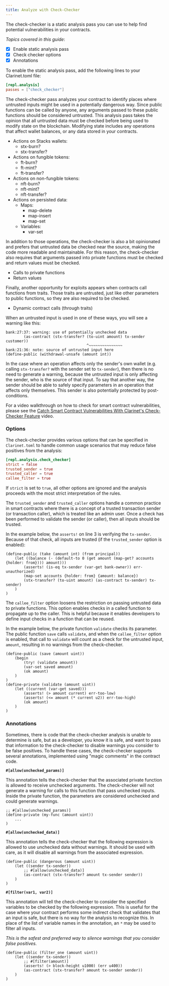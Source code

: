 ```yaml
---
title: Analyze with Check-Checker
---
```


The check-checker is a static analysis pass you can use to help find potential vulnerabilities in your contracts.

*Topics covered in this guide*:

- [x] Enable static analysis pass
- [x] Check checker options
- [x] Annotations

To enable the static analysis pass, add the following lines to your Clarinet.toml file:

```toml
[repl.analysis]
passes = ["check_checker"]
```

The check-checker pass analyzes your contract to identify places where untrusted inputs might be used in a potentially dangerous way. 
Since public functions can be called by anyone, any arguments passed to these public functions should be considered untrusted. 
This analysis pass takes the opinion that all untrusted data must be checked before being used to modify state on the blockchain. 
Modifying state includes any operations that affect wallet balances, or any data stored in your contracts.

- Actions on Stacks wallets:
  - stx-burn?
  - stx-transfer?
- Actions on fungible tokens:
  - ft-burn?
  - ft-mint?
  - ft-transfer?
- Actions on non-fungible tokens:
  - nft-burn?
  - nft-mint?
  - nft-transfer?
- Actions on persisted data:
  - Maps:
    - map-delete
    - map-insert
    - map-set
  - Variables:
    - var-set

In addition to those operations, the check-checker is also a bit opinionated and prefers that untrusted data be checked near the source,
making the code more readable and maintainable. For this reason, the check-checker also requires that arguments passed into private functions 
must be checked and return values must be checked.

- Calls to private functions
- Return values

Finally, another opportunity for exploits appears when contracts call functions from traits. 
Those traits are untrusted, just like other parameters to public functions, so they are also required to be checked.

- Dynamic contract calls (through traits)

When an untrusted input is used in one of these ways, you will see a warning like this:

```
bank:27:37: warning: use of potentially unchecked data
        (as-contract (stx-transfer? (to-uint amount) tx-sender customer))
                                    ^~~~~~~~~~~~~~~~
bank:21:36: note: source of untrusted input here
(define-public (withdrawal-unsafe (amount int))
```

In the case where an operation affects only the sender's own wallet (e.g. calling `stx-transfer?` with the sender 
set to `tx-sender`), then there is no need to generate a warning, because the untrusted input is only affecting the sender, 
who is the source of that input. To say that another way, the sender should be able to safely specify parameters in an 
operation that affects only themselves. This sender is also potentially protected by post-conditions.

For a video walkthrough on how to check for smart contract vulnerabilities, please see the [Catch Smart Contract Vulnerabilities With Clarinet's Check-Checker Feature](https://www.youtube.com/watch?v=v2qXFL2owC8) video.

### Options

The check-checker provides various options that can be specified in `Clarinet.toml` to handle common usage scenarios that
may reduce false positives from the analysis:

```toml
[repl.analysis.check_checker]
strict = false
trusted_sender = true
trusted_caller = true
callee_filter = true
```

If `strict` is set to `true`, all other options are ignored and the analysis proceeds with the most strict interpretation of the rules.

The `trusted_sender` and `trusted_caller` options handle a common practice in smart contracts where there is a concept of a 
trusted transaction sender (or transaction caller), which is treated like an admin user. Once a check has been performed 
to validate the sender (or caller), then all inputs should be trusted.

In the example below, the `asserts!` on line 3 is verifying the `tx-sender`. Because of that check, all inputs are trusted 
(if the `trusted_sender` option is enabled):

```clarity
(define-public (take (amount int) (from principal))
    (let ((balance (- (default-to 0 (get amount (map-get? accounts {holder: from}))) amount)))
        (asserts! (is-eq tx-sender (var-get bank-owner)) err-unauthorized)
        (map-set accounts {holder: from} {amount: balance})
        (stx-transfer? (to-uint amount) (as-contract tx-sender) tx-sender)
    )
)
```

The `callee_filter` option loosens the restriction on passing untrusted data to private functions. This option
enables checks in a called function to propagate up to the caller. This is helpful because it enables developers to 
define input checks in a function that can be reused.

In the example below, the private function `validate` checks its parameter. The public function `save` calls `validate`, 
and when the `callee_filter` option is enabled, that call to `validate` will count as a check for the untrusted 
input, `amount`, resulting in no warnings from the check-checker.

```clarity
(define-public (save (amount uint))
    (begin
        (try! (validate amount))
        (var-set saved amount)
        (ok amount)
    )
)
(define-private (validate (amount uint))
    (let ((current (var-get saved)))
        (asserts! (> amount current) err-too-low)
        (asserts! (<= amount (* current u2)) err-too-high)
        (ok amount)
    )
)
```

### Annotations

Sometimes, there is code that the check-checker analysis is unable to determine is safe, but as a developer, 
you know it is safe, and want to pass that information to the check-checker to disable warnings you 
consider to be false positives. To handle these cases, the check-checker supports several annotations, implemented 
using "magic comments" in the contract code.

**`#[allow(unchecked_params)]`**

This annotation tells the check-checker that the associated private function is allowed to receive unchecked arguments. 
The check-checker will not generate a warning for calls to this function that pass unchecked inputs. Inside the private function, 
the parameters are considered unchecked and could generate warnings.

```clarity
;; #[allow(unchecked_params)]
(define-private (my-func (amount uint))
    ...
)
```

**`#[allow(unchecked_data)]`**

This annotation tells the check-checker that the following expression is allowed to use unchecked data without warnings.
It should be used with care, as it will disable all warnings from the associated expression.

```clarity
(define-public (dangerous (amount uint))
    (let ((sender tx-sender))
        ;; #[allow(unchecked_data)]
        (as-contract (stx-transfer? amount tx-sender sender))
    )
)
```

**`#[filter(var1, var2)]`**

This annotation will tell the check-checker to consider the specified variables to be checked by the following expression.
This is useful for the case where your contract performs some indirect check that validates that an input is safe, 
but there is no way for the analysis to recognize this. In place of the list of variable names in the annotation, an `*` 
may be used to filter all inputs.

_This is the safest and preferred way to silence warnings that you consider false positives._

```clarity
(define-public (filter_one (amount uint))
    (let ((sender tx-sender))
        ;; #[filter(amount)]
        (asserts! (> block-height u1000) (err u400))
        (as-contract (stx-transfer? amount tx-sender sender))
    )
)
```

